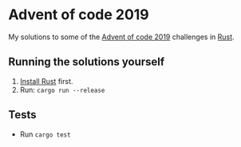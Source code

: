 # Advent of code 2019

My solutions to some of the [Advent of code 2019](https://adventofcode.com/2019/about) challenges in [Rust](https://www.rust-lang.org/).

## Running the solutions yourself

1. [Install Rust](https://www.rust-lang.org/tools/install) first.
2. Run: `cargo run --release`

## Tests

- Run `cargo test`

